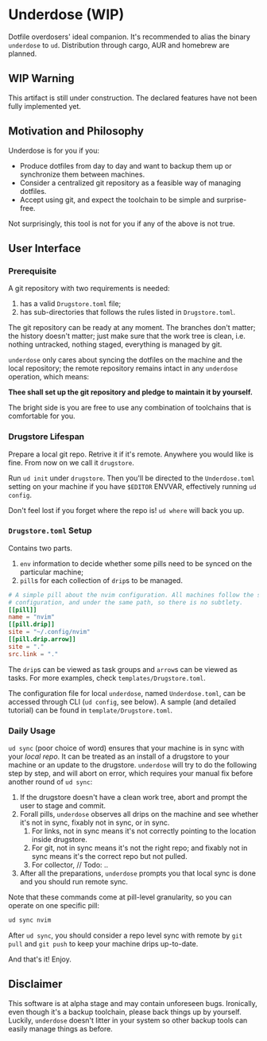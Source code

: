 # Underdose (WIP)

Dotfile overdosers' ideal companion. It's recommended to alias the binary `underdose` to `ud`. Distribution through cargo, AUR and homebrew are planned.

## WIP Warning

This artifact is still under construction. The declared features have not been fully implemented yet.

## Motivation and Philosophy

Underdose is for you if you:

- Produce dotfiles from day to day and want to backup them up or synchronize them between machines.
- Consider a centralized git repository as a feasible way of managing dotfiles.
- Accept using git, and expect the toolchain to be simple and surprise-free.

Not surprisingly, this tool is not for you if any of the above is not true.

## User Interface

### Prerequisite

A git repository with two requirements is needed:

1. has a valid `Drugstore.toml` file;
2. has sub-directories that follows the rules listed in `Drugstore.toml`.

The git repository can be ready at any moment. The branches don't matter; the history doesn't matter; just make sure that the work tree is clean, i.e. nothing untracked, nothing staged, everything is managed by git.

`underdose` only cares about syncing the dotfiles on the machine and the local repository; the remote repository remains intact in any `underdose` operation, which means:

**Thee shall set up the git repository and pledge to maintain it by yourself.**

The bright side is you are free to use any combination of toolchains that is comfortable for you.

### Drugstore Lifespan

Prepare a local git repo. Retrive it if it's remote. Anywhere you would like is fine. From now on we call it `drugstore`.

Run `ud init` under `drugstore`. Then you'll be directed to the `Underdose.toml` setting on your machine if you have `$EDITOR` ENVVAR, effectively running `ud config`.

Don't feel lost if you forget where the repo is! `ud where` will back you up.

### `Drugstore.toml` Setup

Contains two parts.

1. `env` information to decide whether some pills need to be synced on the particular machine;
2. `pill`s for each collection of `drip`s to be managed.

```toml
# A simple pill about the nvim configuration. All machines follow the same
# configuration, and under the same path, so there is no subtlety.
[[pill]]
name = "nvim"
[[pill.drip]]
site = "~/.config/nvim"
[[pill.drip.arrow]]
site = "."
src.link = "."
```

The `drip`s can be viewed as task groups and `arrow`s can be viewed as tasks. For more examples, check `templates/Drugstore.toml`.

The configuration file for local `underdose`, named `Underdose.toml`, can be accessed through CLI (`ud config`, see below). A sample (and detailed tutorial) can be found in `template/Drugstore.toml`.

### Daily Usage

`ud sync` (poor choice of word) ensures that your machine is in sync with your *local repo*. It can be treated as an install of a drugstore to your machine or an update to the drugstore. `underdose` will try to do the following step by step, and will abort on error, which requires your manual fix before another round of `ud sync`:

1. If the drugstore doesn't have a clean work tree, abort and prompt the user to stage and commit.
2. Forall pills, `underdose` observes all drips on the machine and see whether it's not in sync, fixably not in sync, or in sync.
   1. For links, not in sync means it's not correctly pointing to the location inside drugstore.
   2. For git, not in sync means it's not the right repo; and fixably not in sync means it's the correct repo but not pulled.
   3. For collector, // Todo: ..
3. After all the preparations, `underdose` prompts you that local sync is done and you should run remote sync.

Note that these commands come at pill-level granularity, so you can operate on one specific pill:

```bash
ud sync nvim
```

After `ud sync`, you should consider a repo level sync with remote by `git pull` and `git push` to keep your machine drips up-to-date.

And that's it! Enjoy.

## Disclaimer

This software is at alpha stage and may contain unforeseen bugs. Ironically, even though it's a backup toolchain, please back things up by yourself. Luckily, `underdose` doesn't litter in your system so other backup tools can easily manage things as before.
